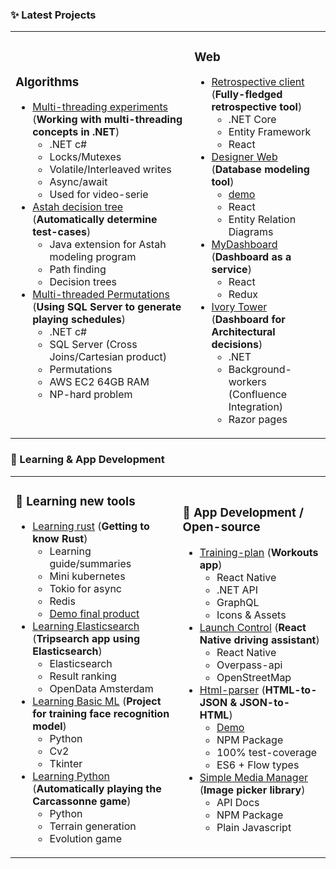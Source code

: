 ### ✨ Latest Projects

<table>
    <tr>
        <td>
            <h3>Algorithms</h3>
            <ul>
              <li><a href="https://github.com/MaartenGDev/multi-threading">Multi-threading experiments</a> (<b>Working with multi-threading concepts in .NET</b>)<ul>
                <li>.NET c#</li>
                <li>Locks/Mutexes</li>
                <li>Volatile/Interleaved writes</li>
                <li>Async/await</li>
                <li>Used for video-serie</li>
                </ul>
              </li>
              <li><a href="https://github.com/MaartenGDev/astah-decision-tree">Astah decision tree</a> (<b>Automatically determine test-cases</b>)<ul>
                <li>Java extension for Astah modeling program</li>
                <li>Path finding</li>
                <li>Decision trees</li>
                </ul>
              </li>
              <li><a href="https://github.com/MaartenGDev/multi-threaded-permutations">Multi-threaded Permutations</a> (<b>Using SQL Server to generate playing schedules</b>)<ul>
                <li>.NET c#</li>
                <li>SQL Server (Cross Joins/Cartesian product)</li>
                <li>Permutations</li>
                <li>AWS EC2 64GB RAM</li>
                <li>NP-hard problem</li>
                </ul>
              </li>
            </ul>
        </td>
        <td>
            <h3>Web</h3>
            <ul>
               <li><a href="https://github.com/MaartenGDev/retrospective-client">Retrospective client</a> (<b>Fully-fledged retrospective tool</b>)
                 <ul>
                  <li>.NET Core</li>
                  <li>Entity Framework</li>
                  <li>React</li>
                </ul>
              </li>
              <li><a href="https://github.com/MaartenGDev/designer-web">Designer Web</a> (<b>Database modeling tool</b>)<ul>
                <li><a href="https://cdm.maartendev.me/">demo</a></li>
                <li>React</li>
                <li>Entity Relation Diagrams</li>
                </ul>
              </li>
              <li><a href="https://github.com/MaartenGDev/mydashboard">MyDashboard</a> (<b>Dashboard as a service</b>)<ul>
                <li>React</li>
                <li>Redux</li>
                </ul>
              </li>
              <li><a href="https://github.com/MaartenGDev/ivory-tower">Ivory Tower</a> (<b>Dashboard for Architectural decisions</b>)<ul>
                <li>.NET</li>
                <li>Background-workers (Confluence Integration)</li>
                <li>Razor pages</li>
                </ul>
              </li>
            </ul>
        </td>
    </tr>
</table>

### 🧠 Learning & App Development

<table>
    <tr>
        <td>
            <h3>📒 Learning new tools</h3>
            <ul>
              <li><a href="https://github.com/MaartenGDev/learning-rust">Learning rust</a> (<b>Getting to know Rust</b>)<ul>
                <li>Learning guide/summaries</li>
                <li>Mini kubernetes</li>
                <li>Tokio for async</li>
                <li>Redis</li>
                <li><a href="https://mgdev-bucket.s3-eu-west-1.amazonaws.com/maartendev_app_project_rust.mp4">Demo final product</a></li>
                </ul>
              </li>
              <li><a href="https://github.com/MaartenGDev/launch-control">Learning Elasticsearch</a> (<b>Tripsearch app using Elasticsearch</b>)<ul>
                <li>Elasticsearch</li>
                <li>Result ranking</li>
                <li>OpenData Amsterdam</li>
                </ul>
              </li>
              <li><a href="https://github.com/MaartenGDev/face-recognition-trainer">Learning Basic ML</a> (<b>Project for training face recognition model</b>)                   <ul>
                <li>Python</li>
                <li>Cv2</li>
                <li>Tkinter</li>
                </ul>
              </li>
              <li><a href="https://github.com/MaartenGDev/carcassonne-training">Learning Python</a> (<b>Automatically playing the Carcassonne game</b>)<ul>
                <li>Python</li>
                <li>Terrain generation</li>
                <li>Evolution game</li>
                </ul>
              </li>
            </ul>
        </td>
        <td>
            <h3>📱 App Development / Open-source</h3>
            <ul>
              <li><a href="https://github.com/MaartenGDev/training-plan">Training-plan</a> (<b>Workouts app</b>)<ul>
                <li>React Native</li>
                <li>.NET API</li>
                <li>GraphQL</li>
                <li>Icons & Assets</li>
                </ul>
              </li>
              <li><a href="https://github.com/MaartenGDev/launch-control">Launch Control</a> (<b>React Native driving assistant</b>)<ul>
                <li>React Native</li>
                <li>Overpass-api</li>
                <li>OpenStreetMap</li>
                </ul>
              </li>
              <li><a href="https://github.com/MaartenGDev/html-parser">Html-parser</a> (<b>HTML-to-JSON & JSON-to-HTML</b>)<ul>
                <li><a href="https://parser.maartendev.me/">Demo</a>
                <li>NPM Package</li>
                <li>100% test-coverage</li>
                <li>ES6 + Flow types</li>
                </ul>
              </li>
              <li><a href="https://github.com/MaartenGDev/simple-media-manager">Simple Media Manager</a> (<b>Image picker library</b>)<ul>
                <li>API Docs</li>
                <li>NPM Package</li>
                <li>Plain Javascript</li>
                </ul>
              </li>
            </ul>
        </td>
    </tr>
</table>

